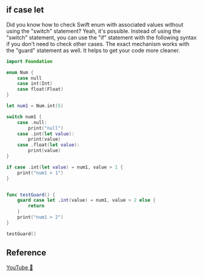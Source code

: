 ## if case let 

Did you know how to check Swift enum with associated values without using the "switch" statement? Yeah, it's possible. Instead of using the "switch" statement, you can use the "if" statement with the following syntax if you don't need to check other cases. The exact mechanism works with the "guard" statement as well. It helps to get your code more cleaner.

```swift
import Foundation

enum Num {
    case null
    case int(Int)
    case float(Float)
}

let num1 = Num.int(5)

switch num1 {
    case .null:
        print("null")
    case .int(let value):
        print(value)
    case .float(let value):
        print(value)
}

if case .int(let value) = num1, value > 1 {
    print("num1 > 1")
}


func testGuard() {
    guard case let .int(value) = num1, value > 2 else {
        return
    }
    print("num1 > 2")
}

testGuard()
```

## Reference

[YouTube 👀](https://youtube.com/shorts/BmIHMGOnpFg?feature=share)